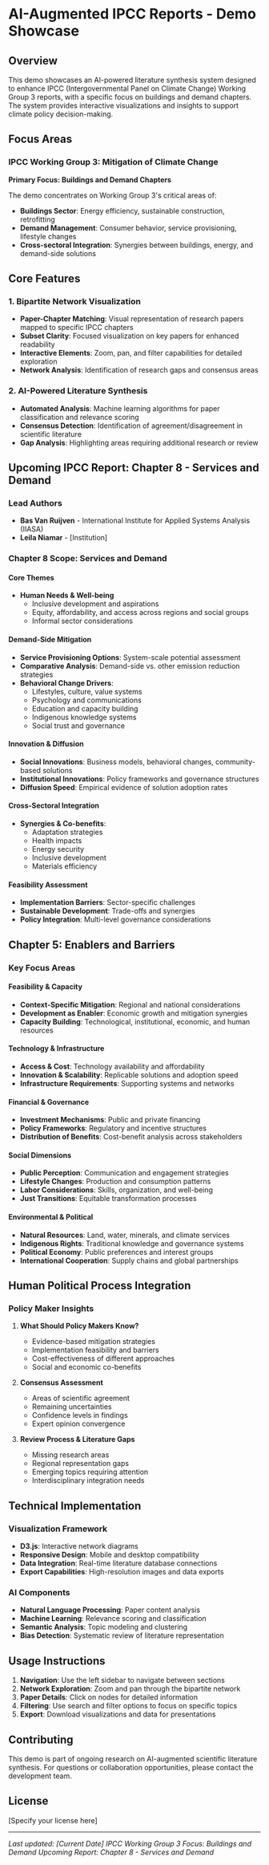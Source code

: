 # AI-Augmented IPCC Reports - Demo Showcase

## Overview
This demo showcases an AI-powered literature synthesis system designed to enhance IPCC (Intergovernmental Panel on Climate Change) Working Group 3 reports, with a specific focus on buildings and demand chapters. The system provides interactive visualizations and insights to support climate policy decision-making.

## Focus Areas

### IPCC Working Group 3: Mitigation of Climate Change
**Primary Focus: Buildings and Demand Chapters**

The demo concentrates on Working Group 3's critical areas of:
- **Buildings Sector**: Energy efficiency, sustainable construction, retrofitting
- **Demand Management**: Consumer behavior, service provisioning, lifestyle changes
- **Cross-sectoral Integration**: Synergies between buildings, energy, and demand-side solutions

## Core Features

### 1. Bipartite Network Visualization
- **Paper-Chapter Matching**: Visual representation of research papers mapped to specific IPCC chapters
- **Subset Clarity**: Focused visualization on key papers for enhanced readability
- **Interactive Elements**: Zoom, pan, and filter capabilities for detailed exploration
- **Network Analysis**: Identification of research gaps and consensus areas

### 2. AI-Powered Literature Synthesis
- **Automated Analysis**: Machine learning algorithms for paper classification and relevance scoring
- **Consensus Detection**: Identification of agreement/disagreement in scientific literature
- **Gap Analysis**: Highlighting areas requiring additional research or review

## Upcoming IPCC Report: Chapter 8 - Services and Demand

### Lead Authors
- **Bas Van Ruijven** - International Institute for Applied Systems Analysis (IIASA)
- **Leila Niamar** - [Institution]

### Chapter 8 Scope: Services and Demand

#### Core Themes
- **Human Needs & Well-being**
  - Inclusive development and aspirations
  - Equity, affordability, and access across regions and social groups
  - Informal sector considerations

#### Demand-Side Mitigation
- **Service Provisioning Options**: System-scale potential assessment
- **Comparative Analysis**: Demand-side vs. other emission reduction strategies
- **Behavioral Change Drivers**:
  - Lifestyles, culture, value systems
  - Psychology and communications
  - Education and capacity building
  - Indigenous knowledge systems
  - Social trust and governance

#### Innovation & Diffusion
- **Social Innovations**: Business models, behavioral changes, community-based solutions
- **Institutional Innovations**: Policy frameworks and governance structures
- **Diffusion Speed**: Empirical evidence of solution adoption rates

#### Cross-Sectoral Integration
- **Synergies & Co-benefits**:
  - Adaptation strategies
  - Health impacts
  - Energy security
  - Inclusive development
  - Materials efficiency

#### Feasibility Assessment
- **Implementation Barriers**: Sector-specific challenges
- **Sustainable Development**: Trade-offs and synergies
- **Policy Integration**: Multi-level governance considerations

## Chapter 5: Enablers and Barriers

### Key Focus Areas

#### Feasibility & Capacity
- **Context-Specific Mitigation**: Regional and national considerations
- **Development as Enabler**: Economic growth and mitigation synergies
- **Capacity Building**: Technological, institutional, economic, and human resources

#### Technology & Infrastructure
- **Access & Cost**: Technology availability and affordability
- **Innovation & Scalability**: Replicable solutions and adoption speed
- **Infrastructure Requirements**: Supporting systems and networks

#### Financial & Governance
- **Investment Mechanisms**: Public and private financing
- **Policy Frameworks**: Regulatory and incentive structures
- **Distribution of Benefits**: Cost-benefit analysis across stakeholders

#### Social Dimensions
- **Public Perception**: Communication and engagement strategies
- **Lifestyle Changes**: Production and consumption patterns
- **Labor Considerations**: Skills, organization, and well-being
- **Just Transitions**: Equitable transformation processes

#### Environmental & Political
- **Natural Resources**: Land, water, minerals, and climate services
- **Indigenous Rights**: Traditional knowledge and governance systems
- **Political Economy**: Public preferences and interest groups
- **International Cooperation**: Supply chains and global partnerships

## Human Political Process Integration

### Policy Maker Insights
1. **What Should Policy Makers Know?**
   - Evidence-based mitigation strategies
   - Implementation feasibility and barriers
   - Cost-effectiveness of different approaches
   - Social and economic co-benefits

2. **Consensus Assessment**
   - Areas of scientific agreement
   - Remaining uncertainties
   - Confidence levels in findings
   - Expert opinion convergence

3. **Review Process & Literature Gaps**
   - Missing research areas
   - Regional representation gaps
   - Emerging topics requiring attention
   - Interdisciplinary integration needs

## Technical Implementation

### Visualization Framework
- **D3.js**: Interactive network diagrams
- **Responsive Design**: Mobile and desktop compatibility
- **Data Integration**: Real-time literature database connections
- **Export Capabilities**: High-resolution images and data exports

### AI Components
- **Natural Language Processing**: Paper content analysis
- **Machine Learning**: Relevance scoring and classification
- **Semantic Analysis**: Topic modeling and clustering
- **Bias Detection**: Systematic review of literature representation

## Usage Instructions

1. **Navigation**: Use the left sidebar to navigate between sections
2. **Network Exploration**: Zoom and pan through the bipartite network
3. **Paper Details**: Click on nodes for detailed information
4. **Filtering**: Use search and filter options to focus on specific topics
5. **Export**: Download visualizations and data for presentations

## Contributing

This demo is part of ongoing research on AI-augmented scientific literature synthesis. For questions or collaboration opportunities, please contact the development team.

## License

[Specify your license here]

---

*Last updated: [Current Date]*
*IPCC Working Group 3 Focus: Buildings and Demand*
*Upcoming Report: Chapter 8 - Services and Demand*
